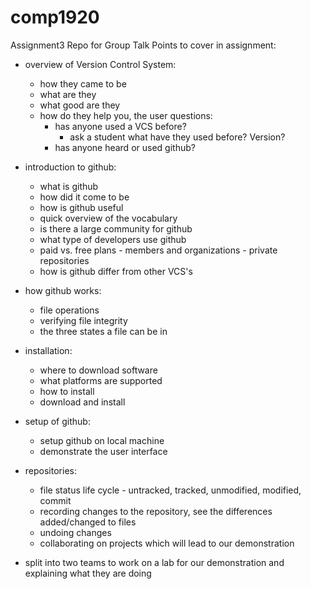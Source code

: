 comp1920
========

Assignment3 Repo for Group Talk
Points to cover in assignment:

- overview of Version Control System:
    - how they came to be
    - what are they
    - what good are they
    - how do they help you, the user
    questions:
        - has anyone used a VCS before?
            - ask a student what have they used before? Version?
        - has anyone heard or used github?

- introduction to github:
    - what is github
    - how did it come to be
    - how is github useful
    - quick overview of the vocabulary
    - is there a large community for github
    - what type of developers use github
    - paid vs. free plans - members and organizations - private repositories
    - how is github differ from other VCS's
    
- how github works:
    - file operations
    - verifying file integrity
    - the three states a file can be in

- installation:
    - where to download software
    - what platforms are supported
    - how to install
    - download and install

- setup of github:
    - setup github on local machine
    - demonstrate the user interface

- repositories:
    - file status life cycle - untracked, tracked, unmodified, modified, commit
    - recording changes to the repository, see the differences added/changed to files
    - undoing changes
    - collaborating on projects which will lead to our demonstration
    
- split into two teams to work on a lab for our demonstration and explaining what they are doing

